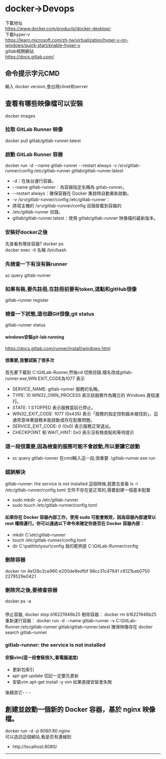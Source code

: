 # docker->Devops
下載地址  
https://www.docker.com/products/docker-desktop/  
下載hyper-v  
https://learn.microsoft.com/zh-tw/virtualization/hyper-v-on-windows/quick-start/enable-hyper-v  
gitlab相關網站  
https://docs.gitlab.com/  


## 命令提示字元CMD
輸入 docker version,會出現clinet和server
## 查看有哪些映像檔可以安裝    
docker images  

### 拉取 GitLab Runner 映像  
docker pull gitlab/gitlab-runner:latest  

### 啟動 GitLab Runner 容器  
docker run -d --name gitlab-runner --restart always -v /srv/gitlab-runner/config:/etc/gitlab-runner gitlab/gitlab-runner:latest  
- -d：在後台運行容器。  
- --name gitlab-runner：為容器指定名稱為 gitlab-runner。
- --restart always：確保容器在 Docker 重啟時自動重新啟動。
- -v /srv/gitlab-runner/config:/etc/gitlab-runner：  
- 將宿主機的 /srv/gitlab-runner/config 目錄掛載到容器的  
-  /etc/gitlab-runner 目錄。  
- gitlab/gitlab-runner:latest：使用 gitlab/gitlab-runner 映像檔的最新版本。  


### 安裝好docker之後  
先查看有哪些容器? docker ps   
docker exec -it 名稱 /bin/bash  
### 先檢查一下有沒有裝runner  
sc query gitlab-runner
### 如果有裝,要先註冊,在註冊前要有token,這點和gitHub很像
gitlab-runner register  
### 檢查一下狀態,這也跟Git很像,git status
gitlab-runner status
#### windows安裝git-lab running  
https://docs.gitlab.com/runner/install/windows.html  
#### 很重要,我嘗試裝了很多次
首先要下載到 C:\GitLab-Runner,然後cd 切換目錄,檔名改成gitlab-runner.exe,WIN EXIT_CODE為1077 表示
- SERVICE_NAME: gitlab-runner 服務的名稱。
- TYPE: 10 WIN32_OWN_PROCESS 表示該服務作為獨立的 Windows 進程運行。
- STATE: 1 STOPPED 表示服務當前已停止。
- WIN32_EXIT_CODE: 1077 (0x435) 表示「服務的指定控制器未被找到」，這通常意味著服務未能啟動或存在配置問題。
- SERVICE_EXIT_CODE: 0 (0x0) 表示服務正常退出。
- CHECKPOINT 和 WAIT_HINT: 0x0 表示沒有檢查點和等待提示
### 這一段很重要,因為檢查的服務可能不會啟動,所以要讓它啟動
- sc query gitlab-runner
在cmd輸入這一段,很重要
.\gitlab-runner.exe run
### 錯誤解決
gitlab-runner: the service is not installed 這個時候,就要去查看 ls -l /etc/gitlab-runner/config.toml
文件不存在是正常的,需要創建一個基本配置
- sudo mkdir -p /etc/gitlab-runner
- sudo touch /etc/gitlab-runner/config.toml
#### 如果你在 Docker 容器內部工作，使用 sudo 可能會無效，因為容器內部通常以 root 權限運行。你可以通過以下命令來確定你是否在 Docker 容器內部：
- mkdir C:\etc\gitlab-runner
- touch /etc/gitlab-runner/config.toml
- dir C:\path\to\your\config  我的範例是 C:\GitLab-Runner/config
### 刪除容器
docker rm 4e128c2ce960 e200de8edfbf 98cc31c47641 c6121bab0750 2279529e0421
### 刪除完之後,要檢查容器
docker ps -a
##### 
停止容器,
docker stop b16221946b25
刪除容器：
docker rm b16221946b25
重新運行容器：
docker run -d --name gitlab-runner -v C:\GitLab-Runner:/etc/gitlab-runner gitlab/gitlab-runner:latest
確保映像存在
docker search gitlab-runner
###  gitlab-runner: the service is not installed

#### 安裝vim(這一段會裝很久,看電腦速度)
- 更新包索引  
- apt-get update  切記一定要先更新
-  安裝vim 
apt-get install -y vim 如果直接安裝會失敗

後續其它- - -
## 創建並啟動一個新的 Docker 容器，基於 nginx 映像檔。
docker run -d -p 8080:80 nginx  
可以造訪這個網站,看是否有連線到
- http://localhost:8080/


- - -
